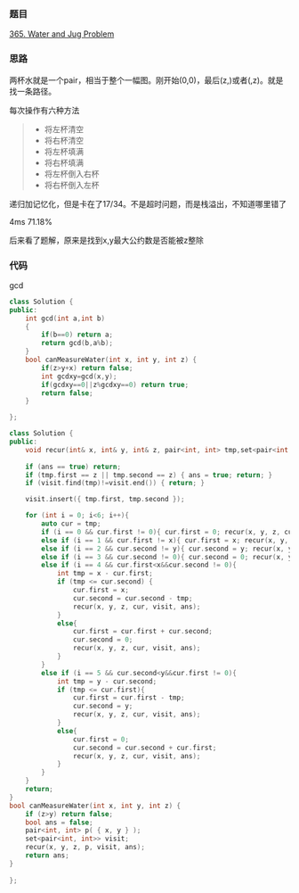 ### 题目
[365. Water and Jug Problem](https://leetcode-cn.com/problems/water-and-jug-problem/comments/)
### 思路
两杯水就是一个pair，相当于整个一幅图。刚开始(0,0)，最后(z,\)或者(\,z)。就是找一条路径。

每次操作有六种方法

> + 将左杯清空
> + 将右杯清空
> + 将左杯填满
> + 将右杯填满
> + 将左杯倒入右杯
> + 将右杯倒入左杯

递归加记忆化，但是卡在了17/34。不是超时问题，而是栈溢出，不知道哪里错了

4ms 71.18%

后来看了题解，原来是找到x,y最大公约数是否能被z整除

### 代码
gcd
```c++
class Solution {
public:
    int gcd(int a,int b)
    {
        if(b==0) return a;
        return gcd(b,a%b);
    }
    bool canMeasureWater(int x, int y, int z) {
        if(z>y+x) return false;
        int gcdxy=gcd(x,y);
        if(gcdxy==0||z%gcdxy==0) return true;
        return false;
    }

};
```
```c++
class Solution {
public:
    void recur(int& x, int& y, int& z, pair<int, int> tmp,set<pair<int,int>>&visit, bool& ans){
	
	if (ans == true) return;
	if (tmp.first == z || tmp.second == z) { ans = true; return; }
	if (visit.find(tmp)!=visit.end()) { return; }

	visit.insert({ tmp.first, tmp.second });

	for (int i = 0; i<6; i++){
		auto cur = tmp;
		if (i == 0 && cur.first != 0){ cur.first = 0; recur(x, y, z, cur, visit, ans); }
		else if (i == 1 && cur.first != x){ cur.first = x; recur(x, y, z, cur, visit, ans); }
		else if (i == 2 && cur.second != y){ cur.second = y; recur(x, y, z, cur, visit, ans); }
		else if (i == 3 && cur.second != 0){ cur.second = 0; recur(x, y, z, cur, visit, ans); }
		else if (i == 4 && cur.first<x&&cur.second != 0){
			int tmp = x - cur.first;
			if (tmp <= cur.second) {
				cur.first = x;
				cur.second = cur.second - tmp;
				recur(x, y, z, cur, visit, ans);
			}
			else{
				cur.first = cur.first + cur.second;
				cur.second = 0;
				recur(x, y, z, cur, visit, ans);
			}
		}
		else if (i == 5 && cur.second<y&&cur.first != 0){
			int tmp = y - cur.second;
			if (tmp <= cur.first){
				cur.first = cur.first - tmp;
				cur.second = y;
				recur(x, y, z, cur, visit, ans);
			}
			else{
				cur.first = 0;
				cur.second = cur.second + cur.first;
				recur(x, y, z, cur, visit, ans);
			}
		}
	}
	return;
}
bool canMeasureWater(int x, int y, int z) {
	if (z>y) return false;
	bool ans = false;
	pair<int, int> p( { x, y } );
	set<pair<int, int>> visit;
	recur(x, y, z, p, visit, ans);
	return ans;
} 
    
};
```
